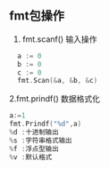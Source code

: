 ## fmt包操作

1. fmt.scanf()  输入操作
```go
  a := 0
  b := 0
  c := 0
  fmt.Scan(&a, &b, &c)
```

2.fmt.prindf()  数据格式化
```go
a:=1
fmt.Prindf("%d",a)
%d :十进制输出
%s :字符串格式输出
%f :浮点型输出
%v :默认格式
```